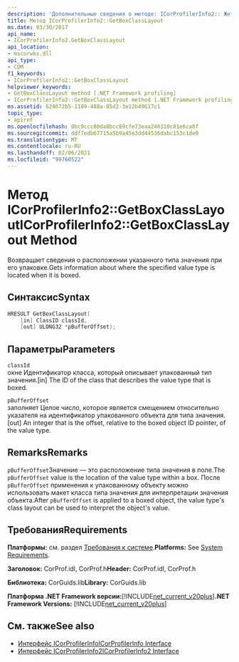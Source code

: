 ```yaml
---
description: 'Дополнительные сведения о методе: ICorProfilerInfo2:: Жетбокскласслайаут'
title: Метод ICorProfilerInfo2::GetBoxClassLayout
ms.date: 03/30/2017
api_name:
- ICorProfilerInfo2.GetBoxClassLayout
api_location:
- mscorwks.dll
api_type:
- COM
f1_keywords:
- ICorProfilerInfo2::GetBoxClassLayout
helpviewer_keywords:
- GetBoxClassLayout method [.NET Framework profiling]
- ICorProfilerInfo2::GetBoxClassLayout method [.NET Framework profiling]
ms.assetid: 624672b5-1189-488a-85d2-3e12b49617c1
topic_type:
- apiref
ms.openlocfilehash: 0bc9ccc80da8bcc89cfe73eaa240310c01e6ca8f
ms.sourcegitcommit: ddf7edb67715a5b9a45e3dd44536dabc153c1de0
ms.translationtype: MT
ms.contentlocale: ru-RU
ms.lasthandoff: 02/06/2021
ms.locfileid: "99760522"
---
```

# <a name="icorprofilerinfo2getboxclasslayout-method"></a><span data-ttu-id="1553c-103">Метод ICorProfilerInfo2::GetBoxClassLayout</span><span class="sxs-lookup"><span data-stu-id="1553c-103">ICorProfilerInfo2::GetBoxClassLayout Method</span></span>

<span data-ttu-id="1553c-104">Возвращает сведения о расположении указанного типа значения при его упаковке.</span><span class="sxs-lookup"><span data-stu-id="1553c-104">Gets information about where the specified value type is located when it is boxed.</span></span>  
  
## <a name="syntax"></a><span data-ttu-id="1553c-105">Синтаксис</span><span class="sxs-lookup"><span data-stu-id="1553c-105">Syntax</span></span>  
  
```cpp  
HRESULT GetBoxClassLayout(  
    [in] ClassID classId,  
    [out] ULONG32 *pBufferOffset);  
```  
  
## <a name="parameters"></a><span data-ttu-id="1553c-106">Параметры</span><span class="sxs-lookup"><span data-stu-id="1553c-106">Parameters</span></span>  

 `classId`  
 <span data-ttu-id="1553c-107">окне Идентификатор класса, который описывает упакованный тип значения.</span><span class="sxs-lookup"><span data-stu-id="1553c-107">[in] The ID of the class that describes the value type that is boxed.</span></span>  
  
 `pBufferOffset`  
 <span data-ttu-id="1553c-108">заполняет Целое число, которое является смещением относительно указателя на идентификатор упакованного объекта для типа значения.</span><span class="sxs-lookup"><span data-stu-id="1553c-108">[out] An integer that is the offset, relative to the boxed object ID pointer, of the value type.</span></span>  
  
## <a name="remarks"></a><span data-ttu-id="1553c-109">Remarks</span><span class="sxs-lookup"><span data-stu-id="1553c-109">Remarks</span></span>  

 <span data-ttu-id="1553c-110">`pBufferOffset`Значение — это расположение типа значения в поле.</span><span class="sxs-lookup"><span data-stu-id="1553c-110">The `pBufferOffset` value is the location of the value type within a box.</span></span> <span data-ttu-id="1553c-111">После `pBufferOffset` применения к упакованному объекту можно использовать макет класса типа значения для интерпретации значения объекта.</span><span class="sxs-lookup"><span data-stu-id="1553c-111">After `pBufferOffset` is applied to a boxed object, the value type's class layout can be used to interpret the object's value.</span></span>  
  
## <a name="requirements"></a><span data-ttu-id="1553c-112">Требования</span><span class="sxs-lookup"><span data-stu-id="1553c-112">Requirements</span></span>  

 <span data-ttu-id="1553c-113">**Платформы:** см. раздел [Требования к системе](../../get-started/system-requirements.md).</span><span class="sxs-lookup"><span data-stu-id="1553c-113">**Platforms:** See [System Requirements](../../get-started/system-requirements.md).</span></span>  
  
 <span data-ttu-id="1553c-114">**Заголовок:** CorProf.idl, CorProf.h</span><span class="sxs-lookup"><span data-stu-id="1553c-114">**Header:** CorProf.idl, CorProf.h</span></span>  
  
 <span data-ttu-id="1553c-115">**Библиотека:** CorGuids.lib</span><span class="sxs-lookup"><span data-stu-id="1553c-115">**Library:** CorGuids.lib</span></span>  
  
 <span data-ttu-id="1553c-116">**Платформа .NET Framework версии:**[!INCLUDE[net_current_v20plus](../../../../includes/net-current-v20plus-md.md)]</span><span class="sxs-lookup"><span data-stu-id="1553c-116">**.NET Framework Versions:** [!INCLUDE[net_current_v20plus](../../../../includes/net-current-v20plus-md.md)]</span></span>  
  
## <a name="see-also"></a><span data-ttu-id="1553c-117">См. также</span><span class="sxs-lookup"><span data-stu-id="1553c-117">See also</span></span>

- [<span data-ttu-id="1553c-118">Интерфейс ICorProfilerInfo</span><span class="sxs-lookup"><span data-stu-id="1553c-118">ICorProfilerInfo Interface</span></span>](icorprofilerinfo-interface.md)
- [<span data-ttu-id="1553c-119">Интерфейс ICorProfilerInfo2</span><span class="sxs-lookup"><span data-stu-id="1553c-119">ICorProfilerInfo2 Interface</span></span>](icorprofilerinfo2-interface.md)

